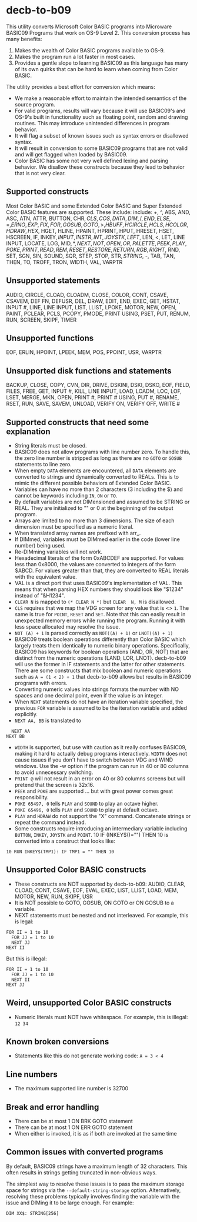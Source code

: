 # decb-to-b09

This utility converts Microsoft Color BASIC programs into Microware BASIC09
Programs that work on OS-9 Level 2. This conversion process has many benefits:
1. Makes the wealth of Color BASIC programs available to OS-9.
2. Makes the program run a lot faster in most cases.
3. Provides a gentle slope to learning BASIC09 as this language has many of
   its own quirks that can be hard to learn when coming from Color BASIC.

The utility provides a best effort for conversion which means:
* We make a reasonable effort to maintain the intended semantics of the source
  program.
* For valid programs, results will vary because it will use BASIC09's and
  OS-9's built in functionality such as floating point, random and drawing
  routines. This may introduce unintended differences in program behavior.
* It will flag a subset of known issues such as syntax errors or disallowed
  syntax.
* It will result in conversion to some BASIC09 programs that are not valid and
  will get flagged when loaded by BASIC09.
* Color BASIC has some not very well defined lexing and parsing behavior. We
  disallow these constructs because they lead to behavior that is not very
  clear.

## Supported constructs
Most Color BASIC and some Extended Color BASIC and Super Extended Color BASIC
features are supported. These include:
include: +, ^, ABS, AND, ASC, ATN, ATTR, BUTTON, CHR$, CLS, COS, DATA, DIM, /, END, ELSE, =, ERNO, EXP, FIX, FOR, GOSUB, GOTO, >, HBUFF, HCIRCLE, HCLS, HCOLOR, HDRAW, HEX$, HGET, HLINE, HPAINT, HPRINT, HPUT, HRESET, HSET, HSCREEN, IF, INKEY$, INPUT, INSTR, INT, JOYSTK, LEFT$, LEN, <, LET, LINE INPUT, LOCATE, LOG, MID$, *, NEXT, NOT, OPEN, OR, PALETTE, PEEK, PLAY, POKE, PRINT, READ, REM, RESET, RESTORE, RETURN, RGB, RIGHT$, RND, SET, SGN, SIN, SOUND, SQR, STEP, STOP, STR$, STRING$, -, TAB, TAN, THEN, TO, TROFF, TRON, WIDTH, VAL, VARPTR

## Unsupported statements
AUDIO, CIRCLE, CLOAD, CLOADM, CLOSE, COLOR, CONT, CSAVE, CSAVEM, DEF FN, DEFUSR, DEL, DRAW, EDIT, END, EXEC, GET, HSTAT, INPUT #, LINE, LINE INPUT, LIST, LLIST, LPOKE, MOTOR, NEW, OPEN, PAINT, PCLEAR, PCLS, PCOPY, PMODE, PRINT USING, PSET, PUT, RENUM, RUN, SCREEN, SKIPF, TIMER

## Unsupported functions
EOF, ERLIN, HPOINT, LPEEK, MEM, POS, PPOINT, USR, VARPTR

## Unsupported disk functions and statements
BACKUP, CLOSE, COPY, CVN, DIR, DRIVE, DSKINI, DSKI, DSKO, EOF, FIELD, FILES, FREE, GET, INPUT #, KILL, LINE INPUT, LOAD, LOADM, LOC, LOF, LSET, MERGE, MKN, OPEN, PRINT #, PRINT # USING, PUT #, RENAME, RSET, RUN, SAVE, SAVEM, UNLOAD, VERIFY ON, VERIFY OFF, WRITE #

## Supported constructs that need some explanation
* String literals must be closed.
* BASIC09 does not allow programs with line number zero. To handle this, the
  zero line number is stripped as long as there are no `GOTO` or `GOSUB`
  statements to line zero.
* When empty `DATA` elements are encountered, all `DATA` elements are
  converted to strings and dynamically converted to REALs. This is to mimic
  the different possible behaviors of Extended Color BASIC.
* Variables can have no more than 2 characters (3 including the $) and cannot
  be keywords including `IN`, `ON` or `TO`.
* By default variables are not DIMensioned and assumed to be STRING or REAL.
  They are initialized to "" or 0 at the beginning of the output program.
* Arrays are limited to no more than 3 dimensions. The size of each dimension
  must be specified as a numeric literal.
* When translated array names are prefixed with arr_.
* If DIMmed, variables must be DIMmed earlier in the code (lower line number)
  being used.
* Re-DIMming variables will not work.
* Hexadecimal literals of the form 0xABCDEF are supported. For values less
  than 0x8000, the values are converted to integers of the form $ABCD. For
  values greater than that, they are converted to REAL literals with the
  equivalent value.
* VAL is a direct port that uses BASIC09's implementation of VAL. This means
  that when parsing HEX numbers they should look like "$1234" instead of
  "&H1234".
* `CLEAR N` is mapped to `(* CLEAR N *)` but `CLEAR  N, M` is disallowed.
* `CLS` requires that we map the VDG screen for any value that is <> `1`.
  The same is true for `POINT`, `RESET` and `SET`. Note that this can easily
  result in unexpected memory errors while running the program. Running it
  with less space allocated may resolve the issue.
* `NOT (A) + 1` is parsed correctly as `NOT((A) + 1)` or `LNOT((A) + 1)`
* BASIC09 treats boolean operations differently than Color BASIC which
  largely treats them identically to numeric binary operations.
  Specifically, BASIC09 has keywords for boolean operations (AND, OR, NOT)
  that are distinct from the numeric operations (LAND, LOR, LNOT).
  decb-to-b09 will use the former in IF statements and the latter for other
  statements. There are some constructs that mix boolean and numeric
  operations such as `A = (1 < 2) + 1` that decb-to-b09 allows but
  results in BASIC09 programs with errors.
* Converting numeric values into strings formats the number with NO spaces
  and one decimal point, even if the value is an integer.
* When `NEXT` statements do not have an iteration variable specified, the
  previous `FOR` variable is assumed to be the iteration variable and added
  explicitly.
* `NEXT AA, BB` is translated to
```
  NEXT AA
NEXT BB
```
* `WIDTH` is supported, but use with caution as it really confuses BASIC09,
  making it hard to actually debug programs interactively. `WIDTH` does not
  cause issues if you don't have to switch between VDG and WIND windows. Use
  the -w option if the program can run in 40 or 80 columns to avoid
  unnecessary switching.
* `PRINT @` will not result in an error on 40 or 80 columns screens but will
  pretend that the screen is 32x16.
* `PEEK` and `POKE` are supported ... but with great power comes great
  responsibility.
* `POKE 65497, 0` tells `PLAY` and `SOUND` to play an octave higher.
* `POKE 65496, 0` tells `PLAY` and `SOUND` to play at default octave.
* `PLAY` and `HDRAW` do not support the "X" command. Concatenate strings or
  repeat the command instead.
* Some constructs require introducing an intermediary variable including
  `BUTTON`, `INKEY`, `JOYSTK` and `POINT`.
10 IF (INKEY$()="") THEN 10 is converted into a construct that looks like:
```
10 RUN INKEY$(TMP1): IF TMP1 = "" THEN 10
```

## Unsupported Color BASIC constructs
* These constructs are NOT supported by decb-to-b09:
AUDIO, CLEAR, CLOAD, CONT, CSAVE, EOF, EVAL, EXEC, LIST, LLIST, LOAD, MEM,
MOTOR, NEW, RUN, SKIPF, USR
* It is NOT possible to GOTO, GOSUB, ON GOTO or ON GOSUB to a variable.
* NEXT statements must be nested and not interleaved. For example, this is legal:
```
FOR II = 1 to 10
  FOR JJ = 1 to 10
  NEXT JJ
NEXT II
```
But this is illegal:
```
FOR II = 1 to 10
  FOR JJ = 1 to 10
  NEXT II
NEXT JJ
```

## Weird, unsupported Color BASIC constructs
* Numeric literals must NOT have whitespace. For example, this is illegal:
  `12 34`

## Known broken conversions
* Statements like this do not generate working code: `A = 3 < 4`

## Line numbers
* The maximum supported line number is 32700

## Break and error handling
* There can be at most 1 ON BRK GOTO statement
* There can be at most 1 ON ERR GOTO statement
* When either is invoked, it is as if both are invoked at the same time

## Common issues with converted programs
By default, BASIC09 strings have a maximum length of 32 characters. This often
results in strings getting truncated in non-obvious ways.

The simplest way to resolve these issues is to pass the maximum storage space
for strings via the  `--default-string-storage` option. Alternatively,
resolving these problems typically involves finding the variable with the issue
and DIMing it to be large enough. For example:
```
DIM XX$: STRING[256]
```
